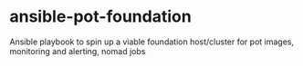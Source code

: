 # ansible-pot-foundation
Ansible playbook to spin up a viable foundation host/cluster for pot images, monitoring and alerting, nomad jobs
